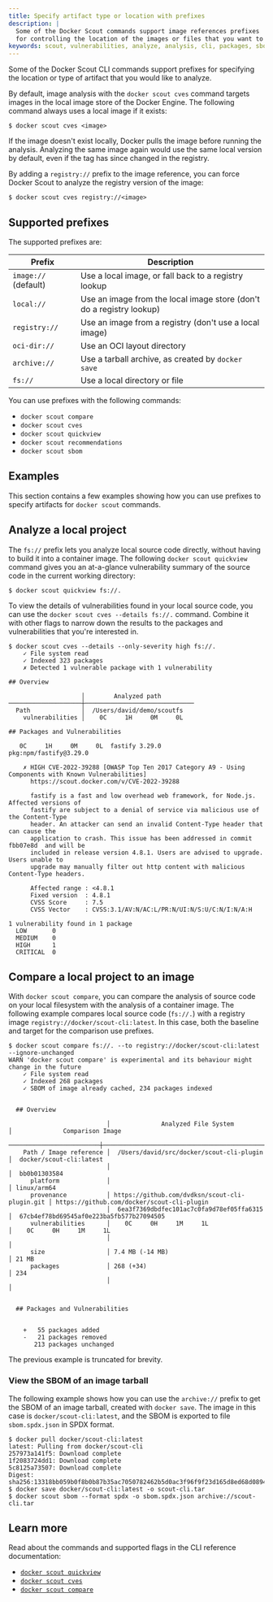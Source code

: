 ```yaml
---
title: Specify artifact type or location with prefixes
description: |
  Some of the Docker Scout commands support image references prefixes
  for controlling the location of the images or files that you want to analyze.
keywords: scout, vulnerabilities, analyze, analysis, cli, packages, sbom, cve, security, local, source, code, supply chain
---
```


Some of the Docker Scout CLI commands support prefixes for specifying
the location or type of artifact that you would like to analyze.

By default, image analysis with the `docker scout cves` command
targets images in the local image store of the Docker Engine.
The following command always uses a local image if it exists:

```console
$ docker scout cves <image>
```

If the image doesn't exist locally, Docker pulls the image before running the analysis.
Analyzing the same image again would use the same local version by default,
even if the tag has since changed in the registry.

By adding a `registry://` prefix to the image reference,
you can force Docker Scout to analyze the registry version of the image:

```console
$ docker scout cves registry://<image>
```

## Supported prefixes

The supported prefixes are:

| Prefix               | Description                                                          |
| -------------------- | -------------------------------------------------------------------- |
| `image://` (default) | Use a local image, or fall back to a registry lookup                 |
| `local://`           | Use an image from the local image store (don't do a registry lookup) |
| `registry://`        | Use an image from a registry (don't use a local image)               |
| `oci-dir://`         | Use an OCI layout directory                                          |
| `archive://`         | Use a tarball archive, as created by `docker save`                   |
| `fs://`              | Use a local directory or file                                        |

You can use prefixes with the following commands:

- `docker scout compare`
- `docker scout cves`
- `docker scout quickview`
- `docker scout recommendations`
- `docker scout sbom`

## Examples

This section contains a few examples showing how you can use prefixes
to specify artifacts for `docker scout` commands.

## Analyze a local project

The `fs://` prefix lets you analyze local source code directly,
without having to build it into a container image.
The following `docker scout quickview` command gives you an
at-a-glance vulnerability summary of the source code in the current working directory:

```console
$ docker scout quickview fs://.
```

To view the details of vulnerabilities found in your local source code, you can
use the `docker scout cves --details fs://.` command. Combine it with
other flags to narrow down the results to the packages and vulnerabilities that
you're interested in.

```console
$ docker scout cves --details --only-severity high fs://.
    ✓ File system read
    ✓ Indexed 323 packages
    ✗ Detected 1 vulnerable package with 1 vulnerability

​## Overview

                    │        Analyzed path
────────────────────┼──────────────────────────────
  Path              │  /Users/david/demo/scoutfs
    vulnerabilities │    0C     1H     0M     0L

​## Packages and Vulnerabilities

   0C     1H     0M     0L  fastify 3.29.0
pkg:npm/fastify@3.29.0

    ✗ HIGH CVE-2022-39288 [OWASP Top Ten 2017 Category A9 - Using Components with Known Vulnerabilities]
      https://scout.docker.com/v/CVE-2022-39288

      fastify is a fast and low overhead web framework, for Node.js. Affected versions of
      fastify are subject to a denial of service via malicious use of the Content-Type
      header. An attacker can send an invalid Content-Type header that can cause the
      application to crash. This issue has been addressed in commit  fbb07e8d  and will be
      included in release version 4.8.1. Users are advised to upgrade. Users unable to
      upgrade may manually filter out http content with malicious Content-Type headers.

      Affected range : <4.8.1
      Fixed version  : 4.8.1
      CVSS Score     : 7.5
      CVSS Vector    : CVSS:3.1/AV:N/AC:L/PR:N/UI:N/S:U/C:N/I:N/A:H

1 vulnerability found in 1 package
  LOW       0
  MEDIUM    0
  HIGH      1
  CRITICAL  0
```

## Compare a local project to an image

With `docker scout compare`, you can compare the analysis of source code on
your local filesystem with the analysis of a container image.
The following example compares local source code (`fs://.`)
with a registry image `registry://docker/scout-cli:latest`.
In this case, both the baseline and target for the comparison use prefixes.

```console
$ docker scout compare fs://. --to registry://docker/scout-cli:latest --ignore-unchanged
WARN 'docker scout compare' is experimental and its behaviour might change in the future
    ✓ File system read
    ✓ Indexed 268 packages
    ✓ SBOM of image already cached, 234 packages indexed


  ## Overview

                           │              Analyzed File System              │              Comparison Image
  ─────────────────────────┼────────────────────────────────────────────────┼─────────────────────────────────────────────
    Path / Image reference │  /Users/david/src/docker/scout-cli-plugin      │  docker/scout-cli:latest
                           │                                                │  bb0b01303584
      platform             │                                                │ linux/arm64
      provenance           │ https://github.com/dvdksn/scout-cli-plugin.git │ https://github.com/docker/scout-cli-plugin
                           │  6ea3f7369dbdfec101ac7c0fa9d78ef05ffa6315      │  67cb4ef78bd69545af0e223ba5fb577b27094505
      vulnerabilities      │    0C     0H     1M     1L                     │    0C     0H     1M     1L
                           │                                                │
      size                 │ 7.4 MB (-14 MB)                                │ 21 MB
      packages             │ 268 (+34)                                      │ 234
                           │                                                │


  ## Packages and Vulnerabilities


    +   55 packages added
    -   21 packages removed
       213 packages unchanged
```

The previous example is truncated for brevity.

### View the SBOM of an image tarball

The following example shows how you can use the `archive://` prefix
to get the SBOM of an image tarball, created with `docker save`.
The image in this case is `docker/scout-cli:latest`,
and the SBOM is exported to file `sbom.spdx.json` in SPDX format.

```console
$ docker pull docker/scout-cli:latest
latest: Pulling from docker/scout-cli
257973a141f5: Download complete 
1f2083724dd1: Download complete 
5c8125a73507: Download complete 
Digest: sha256:13318bb059b0f8b0b87b35ac7050782462b5d0ac3f96f9f23d165d8ed68d0894
$ docker save docker/scout-cli:latest -o scout-cli.tar
$ docker scout sbom --format spdx -o sbom.spdx.json archive://scout-cli.tar
```

## Learn more

Read about the commands and supported flags in the CLI reference documentation:

- [`docker scout quickview`](../reference/cli/docker/scout/compare.md)
- [`docker scout cves`](../reference/cli/docker/scout/compare.md)
- [`docker scout compare`](../reference/cli/docker/scout/compare.md)

